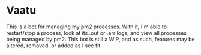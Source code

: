 # Vaatu
This is a bot for managing my pm2 processes. With it, I'm able to restart/stop a process, look at its .out or .err logs, and view all processes being managed by pm2. This bot is still a WIP, and as such, features may be altered, removed, or added as I see fit.